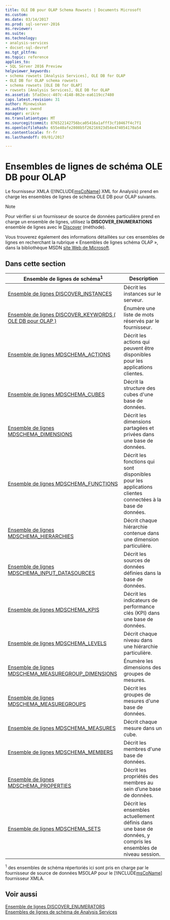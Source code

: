 ```yaml
---
title: OLE DB pour OLAP Schema Rowsets | Documents Microsoft
ms.custom: 
ms.date: 03/14/2017
ms.prod: sql-server-2016
ms.reviewer: 
ms.suite: 
ms.technology:
- analysis-services
- docset-sql-devref
ms.tgt_pltfrm: 
ms.topic: reference
applies_to:
- SQL Server 2016 Preview
helpviewer_keywords:
- schema rowsets [Analysis Services], OLE DB for OLAP
- OLE DB for OLAP schema rowsets
- schema rowsets [OLE DB for OLAP]
- rowsets [Analysis Services], OLE DB for OLAP
ms.assetid: 5fad3ecc-407c-4148-862e-ea6119cc7480
caps.latest.revision: 31
author: Minewiskan
ms.author: owend
manager: erikre
ms.translationtype: MT
ms.sourcegitcommit: 876522142756bca05416a1afff3cf10467f4c7f1
ms.openlocfilehash: 655e40afe2808b5f26216923d54e474054170a54
ms.contentlocale: fr-fr
ms.lasthandoff: 09/01/2017

---
```

# <a name="ole-db-for-olap-schema-rowsets"></a>Ensembles de lignes de schéma OLE DB pour OLAP
  Le fournisseur XMLA ([!INCLUDE[msCoName](../../../includes/msconame-md.md)] XML for Analysis) prend en charge les ensembles de lignes de schéma OLE DB pour OLAP suivants.  
  
> [!NOTE]  
>  Pour vérifier si un fournisseur de source de données particulière prend en charge un ensemble de lignes, utilisez la **DISCOVER_ENUMERATIONS** ensemble de lignes avec le [Discover](../../../analysis-services/xmla/xml-elements-methods-discover.md) (méthode).  
  
 Vous trouverez également des informations détaillées sur ces ensembles de lignes en recherchant la rubrique « Ensembles de lignes schéma OLAP », dans la bibliothèque MSDN [site Web de Microsoft](http://go.microsoft.com/fwlink/?LinkId=15426).  
  
## <a name="in-this-section"></a>Dans cette section  
  
|Ensemble de lignes de schéma<sup>1</sup>| Description|  
|-------------------------------|-----------------|  
|[Ensemble de lignes DISCOVER_INSTANCES](../../../analysis-services/schema-rowsets/ole-db-olap/discover-instances-rowset.md)|Décrit les instances sur le serveur.|  
|[Ensemble de lignes DISCOVER_KEYWORDS &#40; OLE DB pour OLAP &#41;](../../../analysis-services/schema-rowsets/ole-db-olap/discover-keywords-rowset-ole-db-for-olap.md)|Énumère une liste de mots réservés par le fournisseur.|  
|[Ensemble de lignes MDSCHEMA_ACTIONS](../../../analysis-services/schema-rowsets/ole-db-olap/mdschema-actions-rowset.md)|Décrit les actions qui peuvent être disponibles pour les applications clientes.|  
|[Ensemble de lignes MDSCHEMA_CUBES](../../../analysis-services/schema-rowsets/ole-db-olap/mdschema-cubes-rowset.md)|Décrit la structure des cubes d'une base de données.|  
|[Ensemble de lignes MDSCHEMA_DIMENSIONS](../../../analysis-services/schema-rowsets/ole-db-olap/mdschema-dimensions-rowset.md)|Décrit les dimensions partagées et privées dans une base de données.|  
|[Ensemble de lignes MDSCHEMA_FUNCTIONS](../../../analysis-services/schema-rowsets/ole-db-olap/mdschema-functions-rowset.md)|Décrit les fonctions qui sont disponibles pour les applications clientes connectées à la base de données.|  
|[Ensemble de lignes MDSCHEMA_HIERARCHIES](../../../analysis-services/schema-rowsets/ole-db-olap/mdschema-hierarchies-rowset.md)|Décrit chaque hiérarchie contenue dans une dimension particulière.|  
|[Ensemble de lignes MDSCHEMA_INPUT_DATASOURCES](../../../analysis-services/schema-rowsets/ole-db-olap/mdschema-input-datasources-rowset.md)|Décrit les sources de données définies dans la base de données.|  
|[Ensemble de lignes MDSCHEMA_KPIS](../../../analysis-services/schema-rowsets/ole-db-olap/mdschema-kpis-rowset.md)|Décrit les indicateurs de performance clés (KPI) dans une base de données.|  
|[Ensemble de lignes MDSCHEMA_LEVELS](../../../analysis-services/schema-rowsets/ole-db-olap/mdschema-levels-rowset.md)|Décrit chaque niveau dans une hiérarchie particulière.|  
|[Ensemble de lignes MDSCHEMA_MEASUREGROUP_DIMENSIONS](../../../analysis-services/schema-rowsets/ole-db-olap/mdschema-measuregroup-dimensions-rowset.md)|Énumère les dimensions des groupes de mesures.|  
|[Ensemble de lignes MDSCHEMA_MEASUREGROUPS](../../../analysis-services/schema-rowsets/ole-db-olap/mdschema-measuregroups-rowset.md)|Décrit les groupes de mesures d'une base de données.|  
|[Ensemble de lignes MDSCHEMA_MEASURES](../../../analysis-services/schema-rowsets/ole-db-olap/mdschema-measures-rowset.md)|Décrit chaque mesure dans un cube.|  
|[Ensemble de lignes MDSCHEMA_MEMBERS](../../../analysis-services/schema-rowsets/ole-db-olap/mdschema-members-rowset.md)|Décrit les membres d'une base de données.|  
|[Ensemble de lignes MDSCHEMA_PROPERTIES](../../../analysis-services/schema-rowsets/ole-db-olap/mdschema-properties-rowset.md)|Décrit les propriétés des membres au sein d’une base de données.|  
|[Ensemble de lignes MDSCHEMA_SETS](../../../analysis-services/schema-rowsets/ole-db-olap/mdschema-sets-rowset.md)|Décrit les ensembles actuellement définis dans une base de données, y compris les ensembles de niveau session.|  
  
 <sup>1</sup> des ensembles de schéma répertoriés ici sont pris en charge par le fournisseur de source de données MSOLAP pour le [!INCLUDE[msCoName](../../../includes/msconame-md.md)] fournisseur XMLA.  
  
## <a name="see-also"></a>Voir aussi  
 [Ensemble de lignes DISCOVER_ENUMERATORS](../../../analysis-services/schema-rowsets/xml/discover-enumerators-rowset.md)   
 [Ensembles de lignes de schéma de Analysis Services](../../../analysis-services/schema-rowsets/analysis-services-schema-rowsets.md)  
  
  
